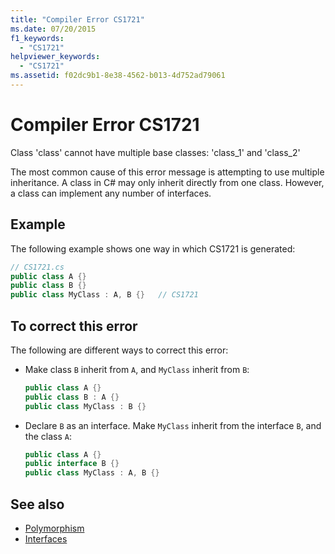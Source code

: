```yaml
---
title: "Compiler Error CS1721"
ms.date: 07/20/2015
f1_keywords: 
  - "CS1721"
helpviewer_keywords: 
  - "CS1721"
ms.assetid: f02dc9b1-8e38-4562-b013-4d752ad79061
---
```

# Compiler Error CS1721

Class 'class' cannot have multiple base classes: 'class_1' and 'class_2'

The most common cause of this error message is attempting to use multiple inheritance. A class in C# may only inherit directly from one class. However, a class can implement any number of interfaces.

## Example

The following example shows one way in which CS1721 is generated:

```csharp
// CS1721.cs
public class A {}
public class B {}
public class MyClass : A, B {}   // CS1721
```

## To correct this error

The following are different ways to correct this error:

- Make class `B` inherit from `A`, and `MyClass` inherit from `B`:

    ```csharp
    public class A {}
    public class B : A {}
    public class MyClass : B {}
    ```

- Declare `B` as an interface. Make `MyClass` inherit from the interface `B`, and the class `A`:

    ```csharp
    public class A {}
    public interface B {}
    public class MyClass : A, B {}
    ```

## See also

- [Polymorphism](../../programming-guide/classes-and-structs/polymorphism.md)
- [Interfaces](../../programming-guide/interfaces/index.md)
